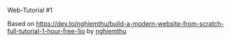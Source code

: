 Web-Tutorial #1

Based on https://dev.to/nghiemthu/build-a-modern-website-from-scratch-full-tutorial-1-hour-free-1io 
by [nghiemthu](https://github.com/nghiemthu) 

